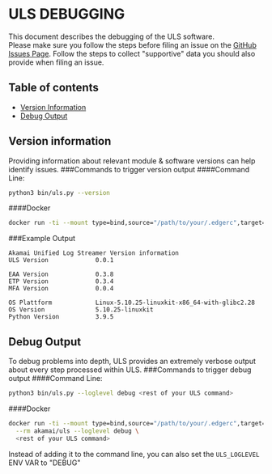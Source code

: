 # ULS DEBUGGING
This document describes the debugging of the ULS software.  
Please make sure you follow the steps before filing an issue on the  [GitHub Issues Page](https://github.com/akamai/uls/issues).
Follow the steps to collect "supportive" data you should also provide when filing an issue.

## Table of contents
- [Version Information](#version-information)
- [Debug Output](#debug-output)

## Version information
Providing information about relevant module & software versions can help identify issues.
###Commands to trigger version output
####Command Line:
```bash
python3 bin/uls.py --version
```
####Docker
```bash
docker run -ti --mount type=bind,source="/path/to/your/.edgerc",target="/opt/akamai-uls/.edgerc",readonly --rm akamai/uls -v 
```

###Example Output
```text
Akamai Unified Log Streamer Version information
ULS Version             0.0.1

EAA Version             0.3.8
ETP Version             0.3.4
MFA Version             0.0.4

OS Plattform            Linux-5.10.25-linuxkit-x86_64-with-glibc2.28
OS Version              5.10.25-linuxkit
Python Version          3.9.5

```


## Debug Output
To debug problems into depth, ULS provides an extremely verbose output about every step processed within ULS.
###Commands to trigger debug output
####Command Line:
```bash
python3 bin/uls.py --loglevel debug <rest of your ULS command>
```
####Docker
```bash
docker run -ti --mount type=bind,source="/path/to/your/.edgerc",target="/opt/akamai-uls/.edgerc",readonly \
  --rm akamai/uls --loglevel debug \
  <rest of your ULS command> 
```

Instead of adding it to the command line, you can also set the `ULS_LOGLEVEL` ENV VAR to "DEBUG"
